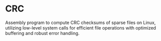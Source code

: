 # CRC
Assembly program to compute CRC checksums of sparse files on Linux, utilizing low-level system calls for efficient file operations with optimized buffering and robust error handling.
